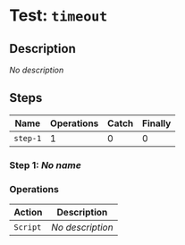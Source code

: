 
# Test: `timeout`

## Description

*No description*

## Steps

| Name | Operations | Catch | Finally |
|---|---|---|---|
| `step-1` | 1 | 0 | 0 |

### Step 1: *No name*

### Operations

| Action | Description |
|---|---|
| `Script` | *No description* |
